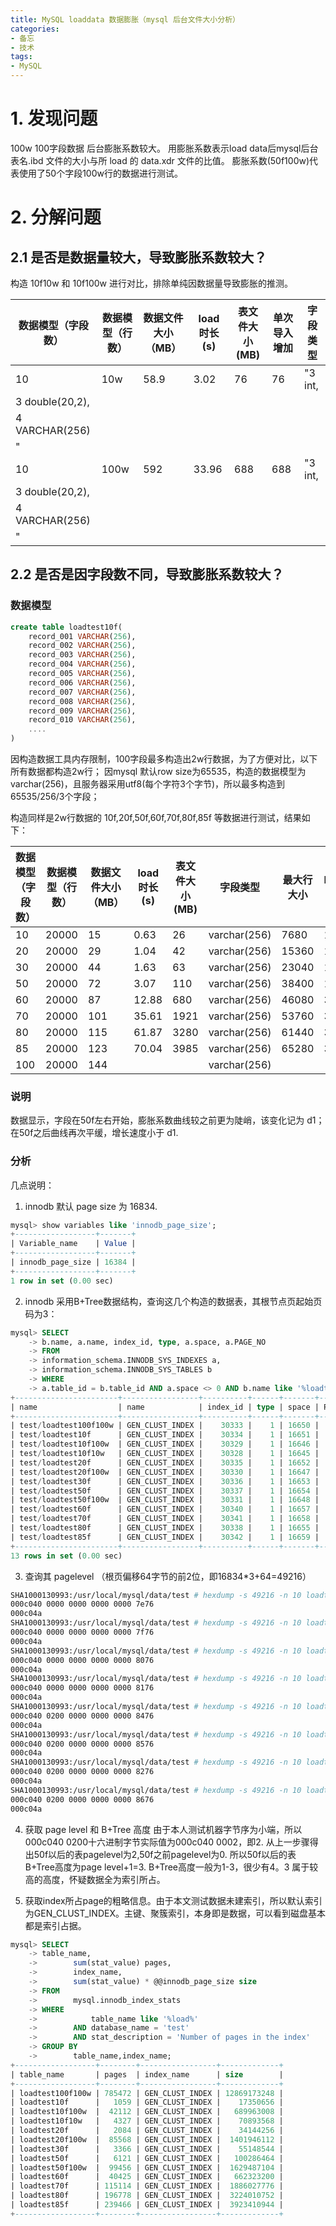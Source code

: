 ```yaml
---
title: MySQL loaddata 数据膨胀（mysql 后台文件大小分析）
categories:
- 备忘
- 技术
tags: 
- MySQL
---
```


# 1. 发现问题
100w 100字段数据 后台膨胀系数较大。
用膨胀系数表示load data后mysql后台 表名.ibd 文件的大小与所 load 的 data.xdr 文件的比值。
膨胀系数(50f100w)代表使用了50个字段100w行的数据进行测试。

# 2. 分解问题

## 2.1 是否是数据量较大，导致膨胀系数较大？
构造 10f10w 和 10f100w 进行对比，排除单纯因数据量导致膨胀的推测。

| 数据模型（字段数）       | 数据模型（行数） | 数据文件大小（MB） | load 时长(s) | 表文件大小(MB) | 单次导入增加 | 字段类型    |
|-----------------|----------|------------|------------|-----------|--------|---------|
| 10              | 10w      | 58.9       | 3.02       | 76        | 76     | "3 int, |
| 3 double(20,2), |
| 4 VARCHAR(256)  |
| "               |
| 10              | 100w     | 592        | 33.96      | 688       | 688    | "3 int, |
| 3 double(20,2), |
| 4 VARCHAR(256)  |
| "               |

## 2.2 是否是因字段数不同，导致膨胀系数较大？

### 数据模型
```sql
create table loadtest10f(
    record_001 VARCHAR(256),
    record_002 VARCHAR(256),
    record_003 VARCHAR(256),
    record_004 VARCHAR(256),
    record_005 VARCHAR(256),
    record_006 VARCHAR(256),
    record_007 VARCHAR(256),
    record_008 VARCHAR(256),
    record_009 VARCHAR(256),
    record_010 VARCHAR(256),
    ....
)
```

因构造数据工具内存限制，100字段最多构造出2w行数据，为了方便对比，以下所有数据都构造2w行；
因mysql 默认row size为65535，构造的数据模型为varchar(256)，且服务器采用utf8(每个字符3个字节)，所以最多构造到65535/256/3个字段；

构造同样是2w行数据的 10f,20f,50f,60f,70f,80f,85f 等数据进行测试，结果如下：

| 数据模型（字段数） | 数据模型（行数） | 数据文件大小（MB） | load 时长(s) | 表文件大小(MB) | 字段类型         | 最大行大小 | B+树高度 | 膨胀系数        |
|-----------|----------|------------|------------|-----------|--------------|-------|-------|-------------|
| 10        | 20000    | 15         | 0.63       | 26        | varchar(256) | 7680  | 1     | 1.733333333 |
| 20        | 20000    | 29         | 1.04       | 42        | varchar(256) | 15360 | 1     | 1.448275862 |
| 30        | 20000    | 44         | 1.63       | 63        | varchar(256) | 23040 | 1     | 1.431818182 |
| 50        | 20000    | 72         | 3.07       | 110       | varchar(256) | 38400 | 1     | 1.527777778 |
| 60        | 20000    | 87         | 12.88      | 680       | varchar(256) | 46080 | 3     | 7.816091954 |
| 70        | 20000    | 101        | 35.61      | 1921      | varchar(256) | 53760 | 3     | 19.01980198 |
| 80        | 20000    | 115        | 61.87      | 3280      | varchar(256) | 61440 | 3     | 28.52173913 |
| 85        | 20000    | 123        | 70.04      | 3985      | varchar(256) | 65280 | 3     | 32.39837398 |
| 100       | 20000    | 144        |            |           | varchar(256) |


### 说明
数据显示，字段在50f左右开始，膨胀系数曲线较之前更为陡峭，该变化记为 d1；
在50f之后曲线再次平缓，增长速度小于 d1.

### 分析
几点说明：
1. innodb 默认 page size 为 16834.
```sql
mysql> show variables like 'innodb_page_size';
+------------------+-------+
| Variable_name    | Value |
+------------------+-------+
| innodb_page_size | 16384 |
+------------------+-------+
1 row in set (0.00 sec)
```

2. innodb 采用B+Tree数据结构，查询这几个构造的数据表，其根节点页起始页码为3：
```sql
mysql> SELECT
    -> b.name, a.name, index_id, type, a.space, a.PAGE_NO
    -> FROM
    -> information_schema.INNODB_SYS_INDEXES a,
    -> information_schema.INNODB_SYS_TABLES b
    -> WHERE
    -> a.table_id = b.table_id AND a.space <> 0 AND b.name like '%loadtest%';
+-----------------------+-----------------+----------+------+-------+---------+
| name                  | name            | index_id | type | space | PAGE_NO |
+-----------------------+-----------------+----------+------+-------+---------+
| test/loadtest100f100w | GEN_CLUST_INDEX |    30333 |    1 | 16650 |       3 |
| test/loadtest10f      | GEN_CLUST_INDEX |    30334 |    1 | 16651 |       3 |
| test/loadtest10f100w  | GEN_CLUST_INDEX |    30329 |    1 | 16646 |       3 |
| test/loadtest10f10w   | GEN_CLUST_INDEX |    30328 |    1 | 16645 |       3 |
| test/loadtest20f      | GEN_CLUST_INDEX |    30335 |    1 | 16652 |       3 |
| test/loadtest20f100w  | GEN_CLUST_INDEX |    30330 |    1 | 16647 |       3 |
| test/loadtest30f      | GEN_CLUST_INDEX |    30336 |    1 | 16653 |       3 |
| test/loadtest50f      | GEN_CLUST_INDEX |    30337 |    1 | 16654 |       3 |
| test/loadtest50f100w  | GEN_CLUST_INDEX |    30331 |    1 | 16648 |       3 |
| test/loadtest60f      | GEN_CLUST_INDEX |    30340 |    1 | 16657 |       3 |
| test/loadtest70f      | GEN_CLUST_INDEX |    30341 |    1 | 16658 |       3 |
| test/loadtest80f      | GEN_CLUST_INDEX |    30338 |    1 | 16655 |       3 |
| test/loadtest85f      | GEN_CLUST_INDEX |    30342 |    1 | 16659 |       3 |
+-----------------------+-----------------+----------+------+-------+---------+
13 rows in set (0.00 sec)
```

3. 查询其 pagelevel （根页偏移64字节的前2位，即16834*3+64=49216）
```bash
SHA1000130993:/usr/local/mysql/data/test # hexdump -s 49216 -n 10 loadtest10f.ibd
000c040 0000 0000 0000 0000 7e76
000c04a
SHA1000130993:/usr/local/mysql/data/test # hexdump -s 49216 -n 10 loadtest20f.ibd
000c040 0000 0000 0000 0000 7f76
000c04a
SHA1000130993:/usr/local/mysql/data/test # hexdump -s 49216 -n 10 loadtest30f.ibd
000c040 0000 0000 0000 0000 8076
000c04a
SHA1000130993:/usr/local/mysql/data/test # hexdump -s 49216 -n 10 loadtest50f.ibd
000c040 0000 0000 0000 0000 8176
000c04a
SHA1000130993:/usr/local/mysql/data/test # hexdump -s 49216 -n 10 loadtest60f.ibd
000c040 0200 0000 0000 0000 8476
000c04a
SHA1000130993:/usr/local/mysql/data/test # hexdump -s 49216 -n 10 loadtest70f.ibd
000c040 0200 0000 0000 0000 8576
000c04a
SHA1000130993:/usr/local/mysql/data/test # hexdump -s 49216 -n 10 loadtest80f.ibd
000c040 0200 0000 0000 0000 8276
000c04a
SHA1000130993:/usr/local/mysql/data/test # hexdump -s 49216 -n 10 loadtest85f.ibd
000c040 0200 0000 0000 0000 8676
000c04a
```

4. 获取 page level 和 B+Tree 高度
由于本人测试机器字节序为小端，所以000c040 0200十六进制字节实际值为000c040 0002，即2.
从上一步骤得出50f以后的表pagelevel为2,50f之前pagelevel为0.
所以50f以后的表B+Tree高度为page level+1=3.
B+Tree高度一般为1-3，很少有4。3 属于较高的高度，怀疑数据全为索引所占。

5. 获取index所占page的粗略信息。由于本文测试数据未建索引，所以默认索引为GEN_CLUST_INDEX。主键、聚簇索引，本身即是数据，可以看到磁盘基本都是索引占据。

```sql
mysql> SELECT
    -> table_name,
    ->        sum(stat_value) pages,
    ->        index_name,
    ->        sum(stat_value) * @@innodb_page_size size
    -> FROM
    ->        mysql.innodb_index_stats
    -> WHERE
    ->            table_name like '%load%'
    ->        AND database_name = 'test'
    ->        AND stat_description = 'Number of pages in the index'
    -> GROUP BY
    ->        table_name,index_name;
+------------------+--------+-----------------+-------------+
| table_name       | pages  | index_name      | size        |
+------------------+--------+-----------------+-------------+
| loadtest100f100w | 785472 | GEN_CLUST_INDEX | 12869173248 |
| loadtest10f      |   1059 | GEN_CLUST_INDEX |    17350656 |
| loadtest10f100w  |  42112 | GEN_CLUST_INDEX |   689963008 |
| loadtest10f10w   |   4327 | GEN_CLUST_INDEX |    70893568 |
| loadtest20f      |   2084 | GEN_CLUST_INDEX |    34144256 |
| loadtest20f100w  |  85568 | GEN_CLUST_INDEX |  1401946112 |
| loadtest30f      |   3366 | GEN_CLUST_INDEX |    55148544 |
| loadtest50f      |   6121 | GEN_CLUST_INDEX |   100286464 |
| loadtest50f100w  |  99456 | GEN_CLUST_INDEX |  1629487104 |
| loadtest60f      |  40425 | GEN_CLUST_INDEX |   662323200 |
| loadtest70f      | 115114 | GEN_CLUST_INDEX |  1886027776 |
| loadtest80f      | 196778 | GEN_CLUST_INDEX |  3224010752 |
| loadtest85f      | 239466 | GEN_CLUST_INDEX |  3923410944 |
+------------------+--------+-----------------+-------------+
```


